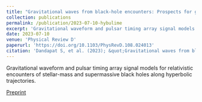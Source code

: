 ```yaml
---
title: "Gravitational waves from black-hole encounters: Prospects for ground and galaxy-based observatories"
collection: publications
permalink: /publication/2023-07-10-hybulime
excerpt: 'Gravitational waveform and pulsar timing array signal models for relativistic encounters of stellar-mass and supermassive black holes along hyperbolic trajectories.'
date: 2023-07-10
venue: 'Physical Review D'
paperurl: 'https://doi.org/10.1103/PhysRevD.108.024013'
citation: 'Dandapat S, et al. (2023); &quot;Gravitational waves from black-hole encounters: Prospects for ground and galaxy-based observatories.&quot; <i>PRD</i> 108 024013.'
---
```

Gravitational waveform and pulsar timing array signal models for relativistic encounters of stellar-mass and supermassive black holes along hyperbolic trajectories.

[Preprint](https://arxiv.org/abs/2305.19318)

